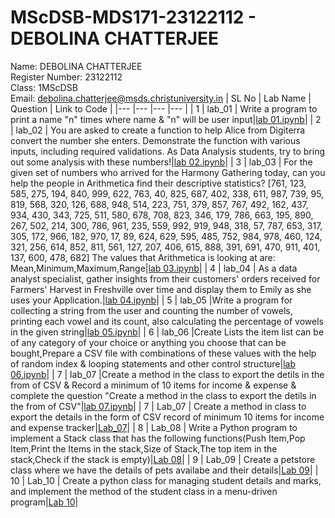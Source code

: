 # MScDSB-MDS171-23122112 - DEBOLINA CHATTERJEE   
Name: DEBOLINA CHATTERJEE   
Register Number: 23122112   
Class: 1MScDSB   
Email: debolina.chatterjee@msds.christuniversity.in
| SL No | Lab Name | Question | Link to Code |
|---    |---       |---       |---           |
| 1     | lab_01   | Write a program to print a name "n" times where name & "n" will be user input|<a href="[lab 01.ipynb](https://github.com/debolinaoli/MScDSB-MSD171-23122112-DEBOLINA/tree/5ddd795d897bd68775c2527cc6643baff2e40002/LAB/LAB%201)">[lab 01.ipynb](https://github.com/debolinaoli/MScDSB-MSD171-23122112-DEBOLINA/tree/5ddd795d897bd68775c2527cc6643baff2e40002/LAB/LAB%201)</a>|
| 2     | lab_02   | You are asked to create a function to help Alice from Digiterra convert the number she enters. Demonstrate the function with various inputs, including required validations. As Data Analysis students, try to bring out some analysis with these numbers!|<a href="lab 02.ipynb">lab 02.ipynb</a>|
| 3     | lab_03   | For the given set of numbers who arrived for the Harmony Gathering today, can you help the people in Arithmetica find their descriptive statistics? [761, 123, 585, 275, 194, 840, 999, 622, 763, 40, 825, 687, 402, 338, 611, 987, 739, 95, 819, 568, 320, 126, 688, 948, 514, 223, 751, 379, 857, 767, 492, 162, 437, 934, 430, 343, 725, 511, 580, 678, 708, 823, 346, 179, 786, 663, 195, 890, 267, 502, 214, 300, 786, 961, 235, 559, 992, 919, 948, 318, 57, 787, 653, 317, 305, 172, 966, 182, 970, 17, 89, 624, 629, 595, 485, 752, 984, 978, 460, 124, 321, 256, 614, 852, 811, 561, 127, 207, 406, 615, 888, 391, 691, 470, 911, 401, 137, 600, 478, 682] The values that Arithmetica is looking at are: Mean,Minimum,Maximum,Range|<a href="lab 03.ipynb">lab 03.ipynb</a>|
| 4     | lab_04   | As a data analyst specialist, gather insights from their customers' orders received for Farmers' Harvest in Freshville over time and display them to Emily as she uses your Application.|<a href="lab 04.ipynb">lab 04.ipynb</a>| 
| 5     | lab_05   |Write a program for collecting a string from the user and counting the number of vowels, printing each vowel and its count, also calculating the percentage of vowels in the given string|<a href="lab 05.ipynb">lab 05.ipynb</a>| 
 | 6     | lab_06   |Create Lists the item list can be of any category of your choice or anything you choose that can be bought,Prepare a CSV file with combinations of these values with the help of random index & looping statements and other control structure|<a href="lab 06.ipynb">lab 06.ipynb</a>|
| 7     | lab_07   |Create a method in the class to export the detils in the from of CSV & Record a minimum of 10 items for income & expense & complete the question "Create a method in the class to export the detils in the from of CSV"|<a href="lab 07.ipynb">lab 07.ipynb</a>|
| 7     | Lab_07   | Create a method in class to export the details in the form of CSV record of minimum 10 items for income and expense tracker|<a href="[[Lab 07.ipynb](https://github.com/BichutiPata19/MScDSB-MDS171-23122133-Siddhartha/tree/18a1bade973f3b0fe1290c49db73d210cd9614db/Lab%20works/Lab07)](https://github.com/BichutiPata19/MScDSB-MDS171-23122133-Siddhartha/tree/18a1bade973f3b0fe1290c49db73d210cd9614db/Lab%20works/Lab07)">[Lab_07](https://github.com/BichutiPata19/MScDSB-MDS171-23122133-Siddhartha/tree/18a1bade973f3b0fe1290c49db73d210cd9614db/Lab%20works/Lab07)</a>|
| 8     | Lab_08   | Write a Python program to implement a Stack class that has the following functions(Push Item,Pop Item,Print the Items in the stack,Size of Stack,The top item in the stack,Check if the stack is empty)|<a href="[Lab 08.ipynb](https://github.com/BichutiPata19/MScDSB-MDS171-23122133-Siddhartha/tree/398f12bc2a26a406462a41bf70c8a511990e966b/Lab%20works/Lab08)">[Lab 08](https://github.com/BichutiPata19/MScDSB-MDS171-23122133-Siddhartha/tree/398f12bc2a26a406462a41bf70c8a511990e966b/Lab%20works/Lab08)</a>|
| 9     | Lab_09   | Create a petstore class where we have the details of pets availabe and their details|<a href="[Lab 08.ipynb](https://github.com/BichutiPata19/MScDSB-MDS171-23122133-Siddhartha/tree/ea50431d47bd5bf23ba496887cfc2ba33beab517/Lab%20works/Lab09)">[Lab 09](https://github.com/BichutiPata19/MScDSB-MDS171-23122133-Siddhartha/tree/ea50431d47bd5bf23ba496887cfc2ba33beab517/Lab%20works/Lab09)</a>|
| 10     | Lab_10   | Create a python class for managing student details and marks, and implement the method of the student class in a menu-driven program|<a href="https://github.com/BichutiPata19/MScDSB-MDS171-23122133-Siddhartha/tree/3cf18a768eff509e30aaccb233069a22dcaa4a53/Lab%20works/Lab10">[Lab 10](https://github.com/BichutiPata19/MScDSB-MDS171-23122133-Siddhartha/tree/3cf18a768eff509e30aaccb233069a22dcaa4a53/Lab%20works/Lab10)</a>|
